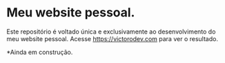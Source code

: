 <h1> Meu website pessoal. </h1>

Este repositório é voltado única e exclusivamente ao desenvolvimento do meu website pessoal.
Acesse https://victorodev.com para ver o resultado. 

*Ainda em construção.
